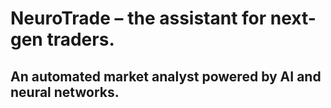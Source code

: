 # NeuroTrade – the assistant for next-gen traders.
## An automated market analyst powered by AI and neural networks.